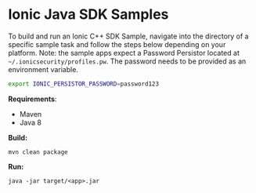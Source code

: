 # Ionic Java SDK Samples

To build and run an Ionic C++ SDK Sample, navigate into the directory of a specific sample task and follow the steps below depending on your platform.
Note: the sample apps expect a Password Persistor located at `~/.ionicsecurity/profiles.pw`. The password needs to be provided as an environment variable.

```bash
export IONIC_PERSISTOR_PASSWORD=password123
```

**Requirements**:
- Maven
- Java 8

**Build:**
```
mvn clean package
```

**Run:**
```
java -jar target/<app>.jar
```
  
